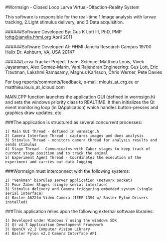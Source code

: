 #Wormsign - Closed Loop Larva Virtual-Olfaction-Reality System

This software is responsible for the real-time 1.Image analysis with larvae tracking, 2.Light stimulus delivery, and 3.Data acquisition.

######Software Developed By:
Gus K Lott III, PhD, PMP
lottg@janelia.hhmi.org
April 2011

######Software Developed At:
HHMI Janelia Research Campus
19700 Helix Dr.
Ashburn, VA, USA 20147

######Larva Tracker Project Team:
Science: Matthieu Louis, Vivek Jayaraman, Alex Gomez-Marin, Vani Rajendran
Engineering: Gus Lott, Eric Trautman, Lakshmi Ramasamy, Magnus Karlsson, Chris Werner, Pete Davies

For bug reports/comments/feedback, e-mail: mlouis_at_crg.eu or matthieu.louis_at_icloud.com

MAIN.CPP function launches the application GUI (defined in wormsign.h) and sets the windows priority class to REALTIME.  It then initializes the Qt event monitoring loop (in QApplication) which handles button-presses and graphics draw updates, etc.

###The application is structured as several concurrent processes:

    1) Main GUI Thread - defined in wormsign.h
    2) Camera Interface Thread - captures images and does analysis
    3) Stimulus Thread - monitors camera thread for analysis results and sends stimulus
    4) Stage Thread - Communicates with Zaber stages to keep track of current stage position and to track the animal
    5) Experiment Agent Thread - Coordinates the execution of the experiment and carries out data logging

###Wormsign must interconnect with the following systems:

    1) "Venkman" biorules server application (network socket)
    2) Four Zaber Stages (single serial interface)
    3) Stimulus delivery and Camera triggering embedded system (single serial interface)
    4) Basler A622fm Video Camera (IEEE 1394 w/ Basler Pylon Drivers installed)

###This application relies upon the following external software libraries:

    1) Developed under Windows 7 using the windows SDK
    2) Qt v4.7 Application Development Framework
    3) OpenCV v2.2 Computer Vision Library
    4) Basler Pylon v2.3 Camera Interface API
